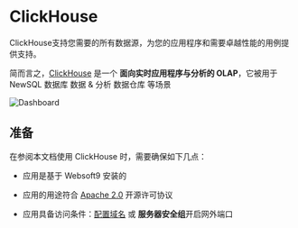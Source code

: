 # ClickHouse

ClickHouse支持您需要的所有数据源，为您的应用程序和需要卓越性能的用例提供支持。

简而言之，[ClickHouse](https://clickhouse.com/) 是一个 **面向实时应用程序与分析的 OLAP**，它被用于 NewSQL 数据库 数据 & 分析 数据仓库  等场景


![Dashboard](https://libs.websoft9.com/Websoft9/DocsPicture/zh/clickhouse/clickhouse-gui-websoft9.png)


## 准备

在参阅本文档使用 ClickHouse 时，需要确保如下几点：

- 应用是基于 Websoft9 安装的

- 应用的用途符合 [Apache 2.0](https://opensource.org/licenses/Apache-2.0) 开源许可协议

- 应用具备访问条件：[配置域名](./guide/appsetdomain) 或 **服务器安全组**开启网外端口